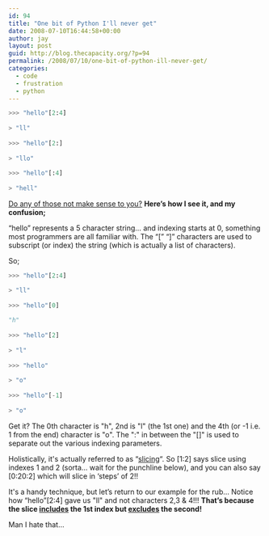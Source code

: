 ```yaml
---
id: 94
title: "One bit of Python I'll never get"
date: 2008-07-10T16:44:58+00:00
author: jay
layout: post
guid: http://blog.thecapacity.org/?p=94
permalink: /2008/07/10/one-bit-of-python-ill-never-get/
categories:
  - code
  - frustration
  - python
---
```


```python
>>> "hello"[2:4]
  
> "ll"
  
>>> "hello"[2:]
  
> "llo"
  
>>> "hello"[:4]
  
> "hell"
```

<span style="text-decoration: underline;">Do any of those not make sense to you?</span> **Here’s how I see it, and my confusion;**

“hello” represents a 5 character string… and indexing starts at 0, something most programmers are all familiar with. The “[” “]” characters are used to subscript (or index) the string (which is actually a list of characters).

So;

```python
>>> "hello"[2:4]

> "ll"
  
>>> "hello"[0]
  
"h"
  
>>> "hello"[2]
  
> "l"
  
>>> "hello"
  
> "o"
  
>>> "hello"[-1]
  
> "o"
```

Get it? The 0th character is "h", 2nd is "l" (the 1st one) and the 4th (or -1 i.e. 1 from the end) character is "o". The ":" in between the "[]" is used to separate out the various indexing parameters.

Holistically, it's actually referred to as “[slicing](http://www.diveintopython.org/native_data_types/lists.html)“. So [1:2] says slice using indexes 1 and 2 (sorta… wait for the punchline below), and you can also say [0:20:2] which will slice in ‘steps’ of 2!!

It's a handy technique, but let’s return to our example for the rub… Notice how “hello”[2:4] gave us "ll" and not characters 2,3 & 4!!! **That’s because the slice <span style="text-decoration: underline;">includes</span> the 1st index but <span style="text-decoration: underline;">excludes</span> the second!**

Man I hate that…


